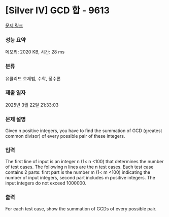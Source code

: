 # [Silver IV] GCD 합 - 9613 

[문제 링크](https://www.acmicpc.net/problem/9613) 

### 성능 요약

메모리: 2020 KB, 시간: 28 ms

### 분류

유클리드 호제법, 수학, 정수론

### 제출 일자

2025년 3월 22일 21:33:03

### 문제 설명

<p>Given n positive integers, you have to find the summation of GCD (greatest common divisor) of every possible pair of these integers. </p>

### 입력 

 <p>The first line of input is an integer n (1< n <100) that determines the number of test cases. The following n lines are the n test cases. Each test case contains 2 parts: first part is the number m (1< m <100) indicating the number of input integers, second part includes m positive integers. The input integers do not exceed 1000000. </p>

### 출력 

 <p>For each test case, show the summation of GCDs of every possible pair. </p>

